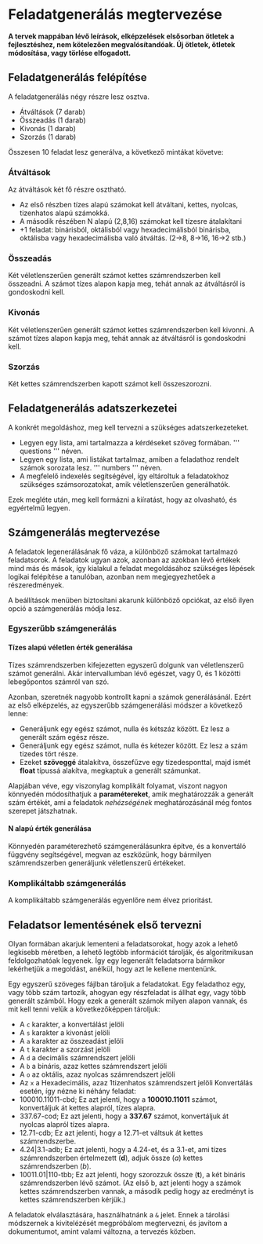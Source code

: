 # Feladatgenerálás megtervezése

**A tervek mappában lévő leírások, elképzelések elsősorban ötletek a fejlesztéshez, nem kötelezően megvalósítandóak. Új ötletek, ötletek módosítása, vagy törlése elfogadott.**

## Feladatgenerálás felépítése

A feladatgenerálás négy részre lesz osztva.

 - Átváltások (7 darab)
 - Összeadás (1 darab)
 - Kivonás (1 darab)
 - Szorzás (1 darab)

Összesen 10 feladat lesz generálva, a következő mintákat követve:

### Átváltások

Az átváltások két fő részre osztható.
 - Az első részben tízes alapú számokat kell átváltani, kettes, nyolcas, tizenhatos alapú számokká.
 - A második részében N alapú (2,8,16) számokat kell tízesre átalakítani
 - +1 feladat: binárisból, oktálisból vagy hexadecimálisból binárisba, oktálisba vagy hexadecimálisba való átváltás. (2->8, 8->16, 16->2 stb.)

### Összeadás

Két véletlenszerűen generált számot kettes számrendszerben kell összeadni. A számot tízes alapon kapja meg, tehát annak az átváltásról is gondoskodni kell.

### Kivonás

Két véletlenszerűen generált számot kettes számrendszerben kell kivonni. A számot tízes alapon kapja meg, tehát annak az átváltásról is gondoskodni kell.

### Szorzás

Két kettes számrendszerben kapott számot kell összeszorozni.

## Feladatgenerálás adatszerkezetei

A konkrét megoldáshoz, meg kell tervezni a szükséges adatszerkezeteket.

 - Legyen egy lista, ami tartalmazza a kérdéseket szöveg formában. ''' questions ''' néven.
 - Legyen egy lista, ami listákat tartalmaz, amiben a feladathoz rendelt számok sorozata lesz. ''' numbers ''' néven.
 - A megfelelő indexelés segítségével, így eltároltuk a feladatokhoz szükséges számsorozatokat, amik véletlenszerűen generálhatók.

Ezek megléte után, meg kell formázni a kiíratást, hogy az olvasható, és egyértelmű legyen.


## Számgenerálás megtervezése

A feladatok legenerálásának fő váza, a különböző számokat tartalmazó feladatsorok. A feladatok ugyan azok, azonban az azokban lévő értékek mind más és mások, így kialakul a feladat megoldásához szükséges lépések logikai felépítése a tanulóban, azonban nem megjegyezhetőek a részeredmények.

A beállítások menüben biztosítani akarunk különböző opciókat, az első ilyen opció a számgenerálás módja lesz.

### Egyszerűbb számgenerálás

#### Tízes alapú véletlen érték generálása

Tízes számrendszerben kifejezetten egyszerű dolgunk van véletlenszerű számot generálni. Akár intervallumban lévő egészet, vagy 0, és 1 közötti lebegőpontos számról van szó.

Azonban, szeretnék nagyobb kontrollt kapni a számok generálásánál. Ezért az első elképzelés, az egyszerűbb számgenerálási módszer a következő lenne:

 - Generáljunk egy egész számot, nulla és kétszáz között. Ez lesz a generált szám egész része.
 - Generáljunk egy egész számot, nulla és kétezer között. Ez lesz a szám tizedes tört része.
 - Ezeket **szöveggé** átalakítva, összefűzve egy tizedesponttal, majd ismét **float** típussá alakítva, megkaptuk a generált számunkat.

 Alapjában véve, egy viszonylag komplikált folyamat, viszont nagyon könnyedén módosíthatjuk a **paramétereket**, amik meghatározzák a generált szám értékét, ami a feladatok *nehézségének* meghatározásánál még fontos szerepet játszhatnak.

#### N alapú érték generálása

Könnyedén paraméterezhető számgenerálásunkra építve, és a konvertáló függvény segítségével, megvan az eszközünk, hogy bármilyen számrendszerben generáljunk véletlenszerű értékeket.

### Komplikáltabb számgenerálás

A komplikáltabb számgenerálás egyenlőre nem élvez prioritást.

## Feladatsor lementésének első tervezni

Olyan formában akarjuk lementeni a feladatsorokat, hogy azok a lehető legkisebb méretben, a lehető legtöbb információt tárolják, és algoritmikusan feldolgozhatóak legyenek. Így egy legenerált feladatsorra bármikor lekérhetjük a megoldást, anélkül, hogy azt le kellene mentenünk.

Egy egyszerű szöveges fájlban tároljuk a feladatokat. Egy feladathoz egy, vagy több szám tartozik, ahogyan egy részfeladat is állhat egy, vagy több generált számból. Hogy ezek a generált számok milyen alapon vannak, és mit kell tenni velük a következőképpen tároljuk:
 - A ``c`` karakter, a konvertálást jelöli
 - A ``s`` karakter a kivonást jelöli
 - A ``a`` karakter az összeadást jelöli
 - A ``t`` karakter a szorzást jelöli
 - A ``d`` a decimális számrendszert jelöli
 - A ``b`` a bináris, azaz kettes számrendszert jelöli
 - A ``o`` az oktális, azaz nyolcas számrendszert jelöli
 - Az ``x`` a Hexadecimális, azaz 1tizenhatos számrendszert jelöli
Konvertálás esetén, így nézne ki néhány feladat:
 - 100010.11011-cbd; Ez azt jelenti, hogy a **100010.11011** számot, konvertáljuk át kettes alapról, tízes alapra.
 - 337.67-cod; Ez azt jelenti, hogy a **337.67** számot, konvertáljuk át nyolcas alapról tízes alapra.
 - 12.71-cdb; Ez azt jelenti, hogy a 12.71-et váltsuk át kettes számrendszerbe.
 - 4.24|3.1-adb; Ez azt jelenti, hogy a 4.24-et, és a 3.1-et, ami tízes számrendszerben értelmezett (**d**), adjuk össze (*a*) kettes számrendszerben (*b*).
 - 10011.01|110-tbb; Ez azt jelenti, hogy szorozzuk össze (**t**), a két bináris számrendszerben lévő számot. (Az első b, azt jelenti hogy a számok kettes számrendszerben vannak, a második pedig hogy az eredményt is kettes számrendszerben kérjük.)

 A feladatok elválasztására, használhatnánk a ``&`` jelet. Ennek a tárolási módszernek a kivitelézését megpróbálom megtervezni, és javítom a dokumentumot, amint valami változna, a tervezés közben.
